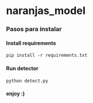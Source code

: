 # naranjas_model
### Pasos para instalar

#### Install requirements
```
pip install -r requirements.txt
```

#### Run detector

```
python detect.py
```
#### enjoy :)
